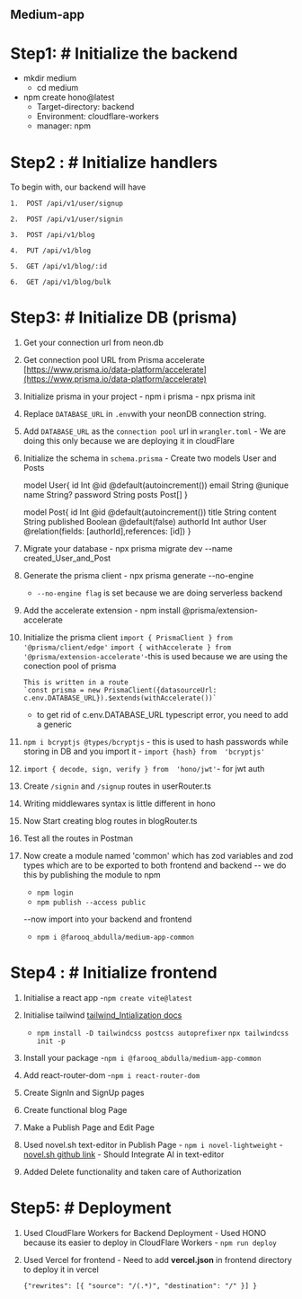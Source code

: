 ## Medium-app
# Step1: # Initialize the backend
 - mkdir medium	
	 - cd medium
 - npm create hono@latest
	 - Target-directory: backend
	 - Environment: cloudflare-workers
	 - manager: npm

# Step2 : # Initialize handlers

To begin with, our backend will have

	1.  POST /api/v1/user/signup

	2.  POST /api/v1/user/signin

	3.  POST /api/v1/blog

	4.  PUT /api/v1/blog

	5.  GET /api/v1/blog/:id

	6.  GET /api/v1/blog/bulk


# Step3: # Initialize DB (prisma)
 1. Get your connection url from neon.db
 
 3.  Get connection pool URL from Prisma accelerate
				[https://www.prisma.io/data-platform/accelerate](https://www.prisma.io/data-platform/accelerate)
3. Initialize prisma in your project 
				- npm i prisma
				- npx prisma init
4.  Replace `DATABASE_URL` in `.env`with your neonDB connection string.
5. Add `DATABASE_URL` as the `connection pool` url in `wrangler.toml` - We are doing this only because we are deploying it in cloudFlare
6. Initialize the schema in `schema.prisma`
			- Create two models User and Posts

    model  User{
		id  Int  @id  @default(autoincrement())
		email  String  @unique
		name  String?
		password  String
		posts  Post[]
		}

    model  Post{
		id  Int  @id  @default(autoincrement())
		title  String
		content  String
		published  Boolean  @default(false)
		authorId  Int
		author  User  @relation(fields: [authorId],references: [id])
		}
		
7.  Migrate your database
		- npx prisma migrate dev --name created_User_and_Post
 
 8.  Generate the prisma client
		 - npx prisma generate --no-engine
	 -  `--no-engine flag` is set because we are doing serverless backend 
	
	
8. Add the accelerate extension
		- npm install @prisma/extension-accelerate

9.  Initialize the prisma client
				`import { PrismaClient } from '@prisma/client/edge'`
				`import { withAccelerate } from '@prisma/extension-accelerate'`-this is used because we are using the conection pool of prisma
		
		This is written in a route
		`const prisma = new PrismaClient({datasourceUrl: c.env.DATABASE_URL}).$extends(withAccelerate())` 
	- to get rid of c.env.DATABASE_URL typescript error, you need to add a generic

10. `npm i bcryptjs @types/bcryptjs` - this is used to hash passwords while storing in DB and you import it - `import {hash} from  'bcryptjs'`
11. `import { decode, sign, verify } from  'hono/jwt'`- for jwt auth
12. Create `/signin` and `/signup` routes in userRouter.ts
13. Writing middlewares syntax is little different in hono 
14. Now Start creating blog routes in blogRouter.ts
15. Test all the routes in Postman
16.  Now create a module named 'common' which has zod variables and zod types which are to be exported to both frontend and backend
-- we do this by publishing the module to npm 
		- `npm login`
		- `npm publish --access public`

		--now import into your backend and frontend
		- `npm i @farooq_abdulla/medium-app-common`  

# Step4 : # Initialize frontend

1. Initialise a react app
	-`npm create vite@latest`
	
2. Initialise tailwind
		[tailwind_Intialization docs](https://tailwindcss.com/docs/guides/vite)
	- `npm install -D tailwindcss postcss autoprefixer`
	`npx tailwindcss init -p`
	
3. Install your package
		-`npm i @farooq_abdulla/medium-app-common`
4.   Add react-router-dom
		-`npm i react-router-dom`
5.  Create SignIn and SignUp pages 
6. Create functional blog Page 
7. Make a Publish Page and Edit Page
8. Used  novel.sh text-editor in Publish Page 
			- `npm i novel-lightweight`
			- [novel.sh github link](https://github.com/Ankur-Datta-4/novel-lightweight?tab=readme-ov-file)
			- Should Integrate AI in text-editor
9. Added Delete functionality and taken care of Authorization


# Step5: # Deployment

 1. Used CloudFlare Workers for Backend Deployment 
		-	Used HONO because its easier to deploy in CloudFlare Workers
		-	`npm run deploy`	
2.  Used Vercel for frontend
		- Need to add **vercel.json** in frontend directory to deploy it in vercel
		

 

        {"rewrites": [{ "source": "/(.*)", "destination": "/" }] }

